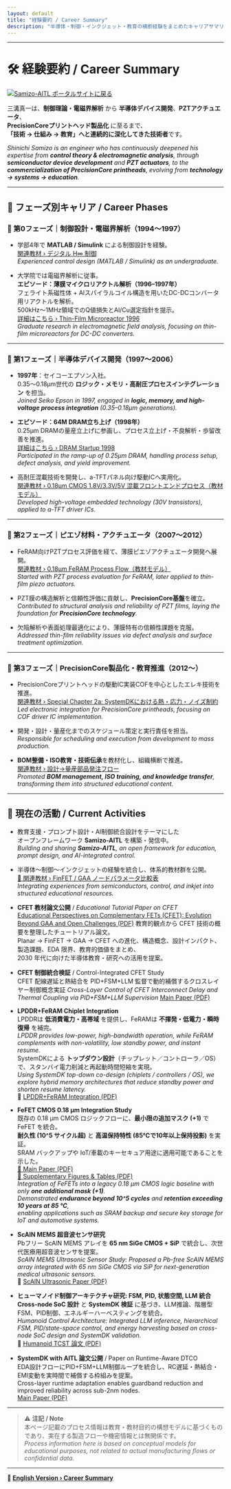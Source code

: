 ```yaml
---
layout: default
title: "経験要約 / Career Summary"
description: "半導体・制御・インクジェット・教育の横断経験をまとめたキャリアサマリ"
---
```


---

# 🛠️ 経験要約 / Career Summary

[![Samizo-AITL ポータルサイトに戻る](https://img.shields.io/badge/Samizo--AITL%20ポータルサイトに戻る-brightgreen)](https://samizo-aitl.github.io/)

三溝真一は、**制御理論・電磁界解析** から **半導体デバイス開発**、**PZTアクチュエータ**、  
**PrecisionCoreプリントヘッド製品化** に至るまで、  
**「技術 → 仕組み → 教育」へと連続的に深化してきた技術者**です。  

*Shinichi Samizo is an engineer who has continuously deepened his expertise from **control theory & electromagnetic analysis**, through **semiconductor device development** and **PZT actuators**, to the **commercialization of PrecisionCore printheads**, evolving from **technology → systems → education**.*

---

## 📘 フェーズ別キャリア / Career Phases

### 🔹 第0フェーズ｜制御設計・電磁界解析（1994〜1997）
- 学部4年で **MATLAB / Simulink** による制御設計を経験。  
  [関連教材 › デジタル H∞ 制御](https://samizo-aitl.github.io/EduController/part04_digital/theory/06_digital_hinf_control.html)  
  *Experienced control design (MATLAB / Simulink) as an undergraduate.*

- 大学院では電磁界解析に従事。  
  **エピソード：薄膜マイクロリアクトル解析（1996–1997年）**  
  フェライト系磁性体 + Alスパイラルコイル構造を用いたDC-DCコンバータ用リアクトルを解析。  
  500kHz〜1MHz領域でのQ値損失とAl/Cu選定指針を提示。  
  [詳細はこちら › Thin-Film Microreactor 1996](https://samizo-aitl.github.io/Edusemi-Plus/archive/in1996/thinfilm_microreactor/)  
  *Graduate research in electromagnetic field analysis, focusing on thin-film microreactors for DC-DC converters.*

---

### 🔹 第1フェーズ｜半導体デバイス開発（1997〜2006）
- **1997年**：セイコーエプソン入社。  
  0.35〜0.18μm世代の **ロジック・メモリ・高耐圧プロセスインテグレーション** を担当。  
  *Joined Seiko Epson in 1997, engaged in **logic, memory, and high-voltage process integration** (0.35–0.18μm generations).*

- **エピソード：64M DRAM立ち上げ（1998年）**  
  0.25μm DRAMの量産立上げに参画し、プロセス立上げ・不良解析・歩留改善を推進。  
  [詳細はこちら › DRAM Startup 1998](https://samizo-aitl.github.io/Edusemi-Plus/archive/in1998/DRAM_Startup_64M_1998/)  
  *Participated in the ramp-up of 0.25μm DRAM, handling process setup, defect analysis, and yield improvement.*

- 高耐圧混載技術を開発し、a-TFTパネル向け駆動ICへ実用化。  
  [関連教材 › 0.18μm CMOS 1.8V/3.3V/5V 混載フロントエンドプロセス（教材モデル）](https://samizo-aitl.github.io/Edusemi-v4x/chapter3_process_evolution/docs/0.18um_1.8V_3.3V_5V)  
  *Developed high-voltage embedded technology (30V transistors), applied to a-TFT driver ICs.*
  
---

### 🔹 第2フェーズ｜ピエゾ材料・アクチュエータ（2007〜2012）
- FeRAM向けPZTプロセス評価を経て、薄膜ピエゾアクチュエータ開発へ展開。  
  [関連教材 › 0.18μm FeRAM Process Flow（教材モデル）](https://samizo-aitl.github.io/Edusemi-v4x/d_chapter1_memory_technologies/doc_FeRAM/0.18um_FeRAM_ProcessFlow)  
  *Started with PZT process evaluation for FeRAM, later applied to thin-film piezo actuators.*

- PZT膜の構造解析と信頼性評価に貢献し、**PrecisionCore基盤**を確立。  
  *Contributed to structural analysis and reliability of PZT films, laying the foundation for **PrecisionCore technology**.*

- 欠陥解析や表面処理最適化により、薄膜特有の信頼性課題を克服。  
  *Addressed thin-film reliability issues via defect analysis and surface treatment optimization.*

---

### 🔹 第3フェーズ｜PrecisionCore製品化・教育推進（2012〜）
- PrecisionCoreプリントヘッドの駆動IC実装COFを中心としたエレキ技術を推進。  
  [関連教材 › Special Chapter 2a: SystemDKにおける熱・応力・ノイズ制約](https://samizo-aitl.github.io/Edusemi-v4x/f_chapter2a_systemdk/)  
  *Led electronic integration for PrecisionCore printheads, focusing on COF driver IC implementation.*
  
- 開発・設計・量産化までのスケジュール策定と実行責任を担当。  
  *Responsible for scheduling and execution from development to mass production.*

- **BOM整備・ISO教育・技術伝承**を教材化し、組織横断で推進。  
  [関連教材 › 設計→量産部品発注フロー](https://samizo-aitl.github.io/EduMecha/08_production_process/production_process_flow.html)  
  *Promoted **BOM management, ISO training, and knowledge transfer**, transforming them into structured educational content.*

---

## 🎯 現在の活動 / Current Activities
- 教育支援・プロンプト設計・AI制御統合設計をテーマにした  
  オープンフレームワーク **Samizo-AITL** を構築・発信中。  
  *Building and sharing **Samizo-AITL**, an open framework for education, prompt design, and AI-integrated control.*

- 半導体〜制御〜インクジェットの経験を統合し、体系的教材群を公開。  
  [📄 関連教材 › FinFET / GAA ノードパラメータ比較表](https://samizo-aitl.github.io/Edusemi-v4x/f_chapter1_finfet_gaa/appendixf1_05_node_params)  
  *Integrating experiences from semiconductors, control, and inkjet into structured educational resources.*  

- **CFET 教材論文公開** / *Educational Tutorial Paper on CFET*  
  [Educational Perspectives on Complementary FETs (CFET): Evolution Beyond GAA and Open Challenges (PDF)](./docs/cfet_tutorial_main.pdf)
  教育的観点から CFET 技術の概要を整理したチュートリアル論文。  
  Planar → FinFET → GAA → CFET への進化、構造概念、設計インパクト、製造課題、EDA 限界、教育的価値をまとめ、  
  2030 年代に向けた半導体教育・研究への活用を提案。

- **CFET 制御統合検証** / Control-Integrated CFET Study  
  CFET 配線遅延と熱結合を PID+FSM+LLM 監督で動的補償するクロスレイヤー制御概念実証 
  *Cross-Layer Control of CFET Interconnect Delay and Thermal Coupling via PID+FSM+LLM Supervision*
  [Main Paper (PDF)](./docs/cfet_ctrl2025.pdf)
  
- **LPDDR+FeRAM Chiplet Integration**  
  LPDDRは **低消費電力・高帯域** を提供し、FeRAMは **不揮発・低電力・瞬時復帰** を補完。  
  *LPDDR provides low-power, high-bandwidth operation, while FeRAM complements with non-volatility, low standby power, and instant resume.*  
  SystemDKによる **トップダウン設計**（チップレット／コントローラ／OS）で、スタンバイ電力削減と再起動時間短縮を実現。  
  *Using SystemDK top-down co-design (chiplets / controllers / OS), we explore hybrid memory architectures that reduce standby power and shorten resume latency.*  
  📄 [LPDDR+FeRAM Integration (PDF)](./docs/LPDDR_FeRAM.pdf)
  
- **FeFET CMOS 0.18 µm Integration Study**  
  既存の 0.18 µm CMOS ロジックフローに、**最小限の追加マスク (+1)** で FeFET を統合。  
  **耐久性 (10^5 サイクル超)** と **高温保持特性 (85℃で10年以上保持投影)** を実証。  
  SRAM バックアップや IoT/車載のキーセキュア用途に適用可能であることを示した。  
  [📄 Main Paper (PDF)](./docs/FeFET_CMOS018um_IntegrationStudy_Main.pdf)  
  [📄 Supplementary Figures & Tables (PDF)](./docs/FeFET_CMOS_018um_IntegrationStudy_Supplementary.pdf)  
  *Integration of FeFETs into a legacy 0.18 µm CMOS logic baseline with only **one additional mask (+1)**.  
  Demonstrated **endurance beyond 10^5 cycles** and **retention exceeding 10 years at 85 °C**,  
  enabling applications such as SRAM backup and secure key storage for IoT and automotive systems.*

- **ScAlN MEMS 超音波センサ研究**  
  Pbフリー ScAlN MEMS アレイを **65 nm SiGe CMOS + SiP** で統合し、次世代医療用超音波センサを提案。  
  *ScAlN MEMS Ultrasonic Sensor Study: Proposed a Pb-free ScAlN MEMS array integrated with 65 nm SiGe CMOS via SiP for next-generation medical ultrasonic sensors.*  
  📄 [ScAlN Ultrasonic Paper (PDF)](./docs/scaln_ultrasonic.pdf)

- **ヒューマノイド制御アーキテクチャ研究: FSM, PID, 状態空間, LLM 統合**  
  **Cross-node SoC 設計** と **SystemDK 検証** に基づき、LLM推論、階層型 FSM、PID制御、エネルギーハーベスティングを統合。  
  *Humanoid Control Architecture: Integrated LLM inference, hierarchical FSM, PID/state-space control, and energy harvesting based on cross-node SoC design and SystemDK validation.*  
  📄 [Humanoid TCST 論文 (PDF)](./docs/humanoid_tcst2025.pdf)

- **SystemDK with AITL 論文公開** / Paper on Runtime-Aware DTCO  
EDA設計フローにPID+FSM+LLM制御ループを統合し、RC遅延・熱結合・EMI変動を実時間で補償する枠組みを提案。  
Cross-layer runtime adaptation enables guardband reduction and improved reliability across sub-2nm nodes.  
[Main Paper (PDF)](./docs/systemdk_aitl2025.pdf)

---

> ⚠️ **注記 / Note**  
> 本ページ記載のプロセス情報は教育・教材目的の構想モデルに基づくものであり、実在する製造フローや機密情報とは無関係です。  
> *Process information here is based on conceptual models for educational purposes, not related to actual manufacturing flows or confidential data.*

---

**🔗 [English Version › Career Summary](./en/)**
